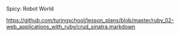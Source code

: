 Spicy: Robot World

https://github.com/turingschool/lesson_plans/blob/master/ruby_02-web_applications_with_ruby/crud_sinatra.markdown
